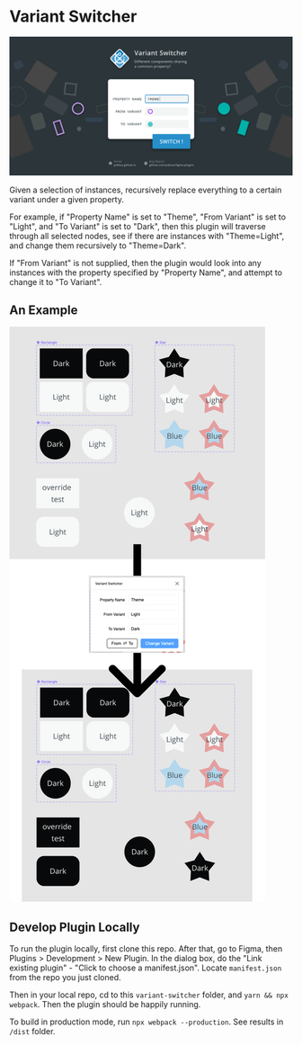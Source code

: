 # Variant Switcher

![Banner](../_assets_/variant-switcher/cover-art.svg)

Given a selection of instances, recursively replace everything to a certain variant under a given property.

For example, if "Property Name" is set to "Theme", "From Variant" is set to "Light", and "To Variant" is set to "Dark", then this plugin will traverse through all selected nodes, see if there are instances with "Theme=Light", and change them recursively to "Theme=Dark".

If "From Variant" is not supplied, then the plugin would look into any instances with the property specified by "Property Name", and attempt to change it to "To Variant".

## An Example

![Example](../_assets_/variant-switcher/example.png)

## Develop Plugin Locally

To run the plugin locally, first clone this repo. After that, go to Figma, then Plugins > Development > New Plugin. In the dialog box, do the "Link existing plugin" - "Click to choose a manifest.json". Locate `manifest.json` from the repo you just cloned.

Then in your local repo, cd to this `variant-switcher` folder, and `yarn && npx webpack`. Then the plugin should be happily running.

To build in production mode, run `npx webpack --production`. See results in `/dist` folder.
